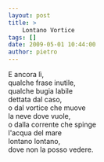 ```yaml
---
layout: post
title: >
    Lontano Vortice
tags: []
date: 2009-05-01 10:44:00
author: pietro
---
```

E ancora lì,<br/>qualche frase inutile,<br/>qualche bugia labile<br/>dettata dal caso,<br/>o dal vortice che muove<br/>la neve dove vuole,<br/>o dalla corrente che spinge<br/>l'acqua del mare<br/>lontano lontano,<br/>dove non la posso vedere.
